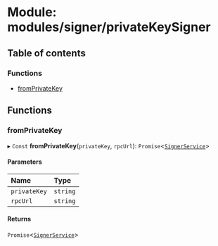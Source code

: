 # Module: modules/signer/privateKeySigner

## Table of contents

### Functions

- [fromPrivateKey](modules_signer_privateKeySigner.md#fromprivatekey)

## Functions

### fromPrivateKey

▸ `Const` **fromPrivateKey**(`privateKey`, `rpcUrl`): `Promise`<[`SignerService`](../classes/modules_signer_signer_service.SignerService.md)\>

#### Parameters

| Name | Type |
| :------ | :------ |
| `privateKey` | `string` |
| `rpcUrl` | `string` |

#### Returns

`Promise`<[`SignerService`](../classes/modules_signer_signer_service.SignerService.md)\>
